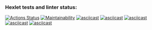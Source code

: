 ### Hexlet tests and linter status:

[![Actions Status](https://github.com/Suprocket/frontend-project-44/workflows/hexlet-check/badge.svg)](https://github.com/Suprocket/frontend-project-44/actions)
[![Maintainability](https://api.codeclimate.com/v1/badges/edefe5fe160e4276619c/maintainability)](https://codeclimate.com/github/Suprocket/frontend-project-44/maintainability)
[![asciicast](https://asciinema.org/a/H6YKCEigA8iyFCdxlLGKi5TXn.svg)](https://asciinema.org/a/H6YKCEigA8iyFCdxlLGKi5TXn)
[![asciicast](https://asciinema.org/a/CBCDXAz5DPmnb4Pv0a8ZtCCGt.svg)](https://asciinema.org/a/CBCDXAz5DPmnb4Pv0a8ZtCCGt)
[![asciicast](https://asciinema.org/a/IpAMEHI0fjAZ99iBD03MEgrO8.svg)](https://asciinema.org/a/IpAMEHI0fjAZ99iBD03MEgrO8)
[![asciicast](https://asciinema.org/a/AhCNLFvYIqwlQlzlXgD7wWZaY.svg)](https://asciinema.org/a/AhCNLFvYIqwlQlzlXgD7wWZaY)
[![asciicast](https://asciinema.org/a/sYjqGDxJWiBz4ELz6Kr1lJGXA.svg)](https://asciinema.org/a/sYjqGDxJWiBz4ELz6Kr1lJGXA)
